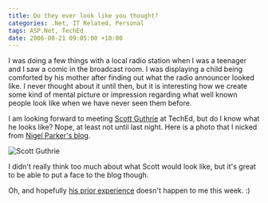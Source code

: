 ```yaml
---
title: Do they ever look like you thought?
categories: .Net, IT Related, Personal
tags: ASP.Net, TechEd
date: 2006-08-21 09:05:00 +10:00
---
```


I was doing a few things with a local radio station when I was a teenager and I saw a comic in the broadcast room. I was displaying a child being comforted by his mother after finding out what the radio announcer looked like. I never thought about it until then, but it is interesting how we create some kind of mental picture or impression regarding what well known people look like when we have never seen them before.

I am looking forward to meeting [Scott Guthrie][0] at TechEd, but do I know what he looks like? Nope, at least not until last night. Here is a photo that I nicked from [Nigel Parker's blog][1].

![Scott Guthrie][2]

I didn't really think too much about what Scott would look like, but it's great to be able to put a face to the blog though.

Oh, and hopefully [his prior experience][3] doesn't happen to me this week. :)

[0]: http://weblogs.asp.net/scottgu/default.aspx
[1]: http://blogs.msdn.com/nigel/archive/2006/08/21/709648.aspx
[2]: /files/WindowsLiveWriter/Dotheyeverlooklikeyouthought_C944/Scott%20Guthrie_3.jpg
[3]: http://weblogs.asp.net/scottgu/archive/2006/08/18/10-Worst-Presentation-Moments.aspx
